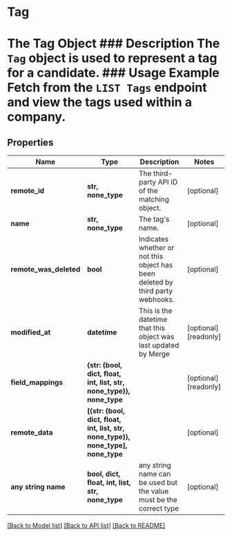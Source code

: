 # Tag

# The Tag Object ### Description The `Tag` object is used to represent a tag for a candidate. ### Usage Example Fetch from the `LIST Tags` endpoint and view the tags used within a company.

## Properties

| Name                   | Type                                                                              | Description                                                                    | Notes                 |
| ---------------------- | --------------------------------------------------------------------------------- | ------------------------------------------------------------------------------ | --------------------- |
| **remote_id**          | **str, none_type**                                                                | The third-party API ID of the matching object.                                 | [optional]            |
| **name**               | **str, none_type**                                                                | The tag&#39;s name.                                                            | [optional]            |
| **remote_was_deleted** | **bool**                                                                          | Indicates whether or not this object has been deleted by third party webhooks. | [optional]            |
| **modified_at**        | **datetime**                                                                      | This is the datetime that this object was last updated by Merge                | [optional] [readonly] |
| **field_mappings**     | **{str: (bool, dict, float, int, list, str, none_type)}, none_type**              |                                                                                | [optional] [readonly] |
| **remote_data**        | **[{str: (bool, dict, float, int, list, str, none_type)}, none_type], none_type** |                                                                                | [optional]            |
| **any string name**    | **bool, dict, float, int, list, str, none_type**                                  | any string name can be used but the value must be the correct type             | [optional]            |

[[Back to Model list]](../README.md#documentation-for-models) [[Back to API list]](../README.md#documentation-for-api-endpoints) [[Back to README]](../README.md)
